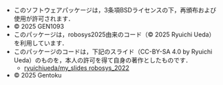 - このソフトウェアパッケージは，3条項BSDライセンスの下，再頒布および使用が許可されます．
- © 2025 GEN1093
- このパッケージは，robosys2025由来のコード（© 2025 Ryuichi Ueda）を利用しています．
- このパッケージのコードは，下記のスライド（CC-BY-SA 4.0 by Ryuichi Ueda）のものを，本人の許可を得て自身の著作としたものです．
    - [ryuichiueda/my_slides robosys_2022](https://github.com/ryuichiueda/my_slides/tree/master/robosys_2022)
- © 2025 Gentoku 
